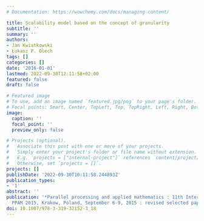 ```yaml
---
# Documentation: https://wowchemy.com/docs/managing-content/

title: Scalability model based on the concept of granularity
subtitle: ''
summary: ''
authors:
- Jan Kwiatkowski
- Łukasz P. Olech
tags: []
categories: []
date: '2016-01-01'
lastmod: 2022-09-30T12:11:58+02:00
featured: false
draft: false

# Featured image
# To use, add an image named `featured.jpg/png` to your page's folder.
# Focal points: Smart, Center, TopLeft, Top, TopRight, Left, Right, BottomLeft, Bottom, BottomRight.
image:
  caption: ''
  focal_point: ''
  preview_only: false

# Projects (optional).
#   Associate this post with one or more of your projects.
#   Simply enter your project's folder or file name without extension.
#   E.g. `projects = ["internal-project"]` references `content/project/deep-learning/index.md`.
#   Otherwise, set `projects = []`.
projects: []
publishDate: '2022-09-30T10:11:58.244893Z'
publication_types:
- '1'
abstract: ''
publication: '*Parallel processing and applied mathematics : 11th International Conference,
  PPAM 2015, Krakow, Poland, September 6-9, 2015 : revised selected papers. Pt. 2*'
doi: 10.1007/978-3-319-32152-3_18
---
```

